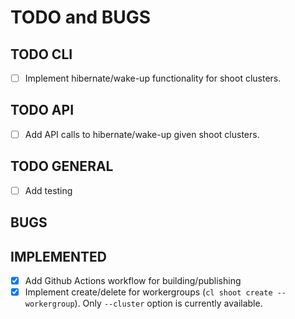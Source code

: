 # TODO and BUGS

## TODO CLI

* [ ] Implement hibernate/wake-up functionality for shoot clusters.

## TODO API

* [ ] Add API calls to hibernate/wake-up given shoot clusters.

## TODO GENERAL

* [ ] Add testing

## BUGS

## IMPLEMENTED

* [x] Add Github Actions workflow for building/publishing
* [x] Implement create/delete for workergroups (`cl shoot create --workergroup`). Only `--cluster` option is currently available.
